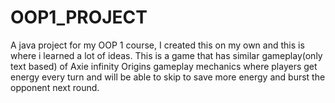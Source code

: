 # OOP1_PROJECT
A java project for my OOP 1 course, I created this on my own and this is where i learned a lot of ideas. This is a game that has similar gameplay(only text based) of Axie infinity Origins gameplay mechanics where players get energy every turn and will be able to skip to save more energy and burst the opponent next round.
